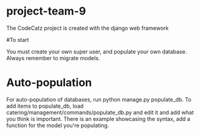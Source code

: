 # project-team-9

The CodeCatz project is created with the django web framework

#To start

You must create your own super user, and populate your own database. Always remember to migrate models. 

# Auto-population
For auto-population of databases, run python manage.py populate_db. To add items to populate_db, load catering/management/commands/populate_db.py and edit it and add what you think is important. There is an example showcasing the syntax, add a function for the model you're populating.


